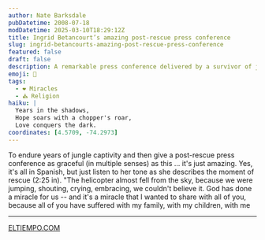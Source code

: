 ```yaml
---
author: Nate Barksdale
pubDatetime: 2008-07-18
modDatetime: 2025-03-10T18:29:12Z
title: Ingrid Betancourt’s amazing post-rescue press conference
slug: ingrid-betancourts-amazing-post-rescue-press-conference
featured: false
draft: false
description: A remarkable press conference delivered by a survivor of jungle captivity, reflecting on her emotional rescue experience. "The helicopter almost fell from the sky, because we were jumping, shouting, crying, embracing, we couldn't believe it. God has done a miracle for us -- and it's a miracle that I wanted to share with all of you, because all of you have suffered with my family, with my children, with me."
emoji: 🙏
tags:
  - ❤️ Miracles
  - ⛪ Religion
haiku: |
  Years in the shadows,  
  Hope soars with a chopper's roar,  
  Love conquers the dark.
coordinates: [4.5709, -74.2973]
---
```


To endure years of jungle captivity and then give a post-rescue press conference as graceful (in multiple senses) as this ... it's just amazing. Yes, it's all in Spanish, but just listen to her tone as she describes the moment of rescue (2:25 in). "The helicopter almost fell from the sky, because we were jumping, shouting, crying, embracing, we couldn't believe it. God has done a miracle for us -- and it's a miracle that I wanted to share with all of you, because all of you have suffered with my family, with my children, with me

---

[ELTIEMPO.COM](http://www.eltiempo.com/)
